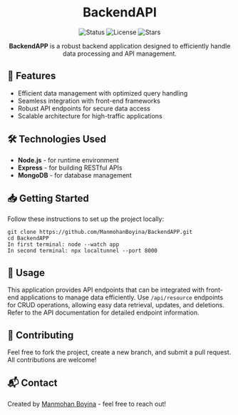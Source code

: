 <h1 align="center">BackendAPI</h1>
<p align="center">
  <img src="https://img.shields.io/badge/Status-Active-green" alt="Status"/>
  <img src="https://img.shields.io/github/license/ManmohanBoyina/BackendAPP" alt="License"/>
  <img src="https://img.shields.io/github/stars/ManmohanBoyina/BackendAPP" alt="Stars"/>
</p>

<p align="center">
  <strong>BackendAPP</strong> is a robust backend application designed to efficiently handle data processing and API management.
</p>

<h2>🚀 Features</h2>
<ul>
  <li>Efficient data management with optimized query handling</li>
  <li>Seamless integration with front-end frameworks</li>
  <li>Robust API endpoints for secure data access</li>
  <li>Scalable architecture for high-traffic applications</li>
</ul>

<h2>🛠️ Technologies Used</h2>
<ul>
  <li><strong>Node.js</strong> - for runtime environment</li>
  <li><strong>Express</strong> - for building RESTful APIs</li>
  <li><strong>MongoDB</strong> - for database management</li>
</ul>

<h2>📥 Getting Started</h2>
<p>Follow these instructions to set up the project locally:</p>

<pre><code>git clone https://github.com/ManmohanBoyina/BackendAPP.git
cd BackendAPP
In first terminal: node --watch app
In second terminal: npx localtunnel --port 8000
</code></pre>

<h2>📖 Usage</h2>
<p>This application provides API endpoints that can be integrated with front-end applications to manage data efficiently. Use <code>/api/resource</code> endpoints for CRUD operations, allowing easy data retrieval, updates, and deletions. Refer to the API documentation for detailed endpoint information.</p>

<h2>🤝 Contributing</h2>
<p>Feel free to fork the project, create a new branch, and submit a pull request. All contributions are welcome!</p>

<h2>📬 Contact</h2>
<p>Created by <a href="https://github.com/ManmohanBoyina">Manmohan Boyina</a> - feel free to reach out!</p>
